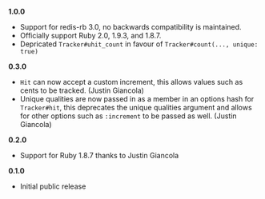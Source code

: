 **1.0.0**

 * Support for redis-rb 3.0, no backwards compatibility is maintained.
 * Officially support Ruby 2.0, 1.9.3, and 1.8.7.
 * Depricated `Tracker#uhit_count` in favour of `Tracker#count(..., unique: true)`
 

**0.3.0**

 * `Hit` can now accept a custom increment, this allows values such as cents to
   be tracked. (Justin Giancola)
 * Unique qualities are now passed in as a member in an options hash for
   `Tracker#hit`, this deprecates the unique qualities argument and allows for
   other options such as `:increment` to be passed as well. (Justin Giancola)

**0.2.0**

 * Support for Ruby 1.8.7 thanks to Justin Giancola

**0.1.0**

 * Initial public release
